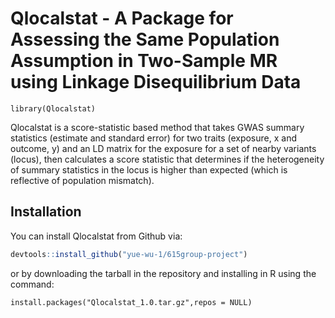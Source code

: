 
# Qlocalstat - A Package for Assessing the Same Population Assumption in Two-Sample MR using Linkage Disequilibrium Data

```{r}
library(Qlocalstat)
```

<!-- badges: start -->
<!-- badges: end -->

Qlocalstat is a score-statistic based method that takes GWAS summary statistics (estimate and standard error) for two traits (exposure, x and outcome, y) and an LD matrix for the exposure for a set of nearby variants (locus), then calculates a score statistic that determines if the heterogeneity of summary statistics in the locus is higher than expected (which is reflective of population mismatch). 

## Installation

You can install Qlocalstat from Github via:

``` r
devtools::install_github("yue-wu-1/615group-project")
```

or by downloading the tarball in the repository and installing in R using the command:

```{r example}
install.packages("Qlocalstat_1.0.tar.gz",repos = NULL)
```

